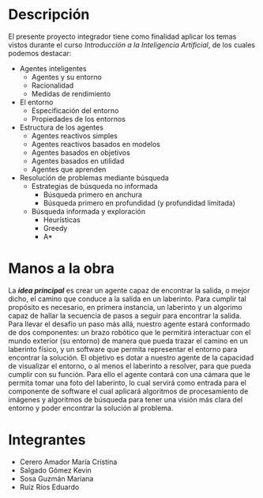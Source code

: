 # Descripción
El presente proyecto integrador tiene como finalidad aplicar los temas vistos durante el curso _Introducción a la Inteligencia Artificial_, de los cuales podemos destacar:

* Agentes inteligentes
  * Agentes y su entorno
  * Racionalidad
  * Medidas de rendimiento
* El entorno
  * Especificación del entorno
  * Propiedades de los entornos
* Estructura de los agentes
  * Agentes reactivos simples
  * Agentes reactivos basados en modelos
  * Agentes basados en objetivos
  * Agentes basados en utilidad
  * Agentes que aprenden
* Resolución de problemas mediante búsqueda
  * Estrategias de búsqueda no informada
    * Búsqueda primero en anchura
    * Búsqueda primero en profundidad (y profundidad limitada)
  * Búsqueda informada y exploración
    * Heurísticas
    * Greedy
    * A*
    
# Manos a la obra
La ***idea principal*** es crear un agente capaz de encontrar la salida, o mejor dicho, el camino que conduce a la salida en un laberinto. Para cumplir tal propósito es necesario, en primera instancia, un laberinto y un algorimo capaz de hallar la secuencia de pasos a seguir para encontrar la salida. Para llevar el desafío un paso más allá, nuestro agente estará conformado de dos componentes: un brazo robótico que le permitirá interactuar con el mundo exterior (su entorno) de manera que pueda trazar el camino en un laberinto físico, y un software que permita representar el entorno para encontrar la solución. El objetivo es dotar a nuestro agente de la capacidad de visualizar el entorno, o al menos el laberinto a resolver, para que pueda cumplir con su función. Para ello el agente contará con una cámara que le permita tomar una foto del laberinto, lo cual servirá como entrada para el componente de software el cual aplicará algoritmos de procesamiento de imágenes y algoritmos de búsqueda para tener una visión más clara del entorno y poder encontrar la solución al problema.

# Integrantes
* Cerero Amador María Cristina
* Salgado Gómez Kevin
* Sosa Guzmán Mariana
* Ruíz Ríos Eduardo
